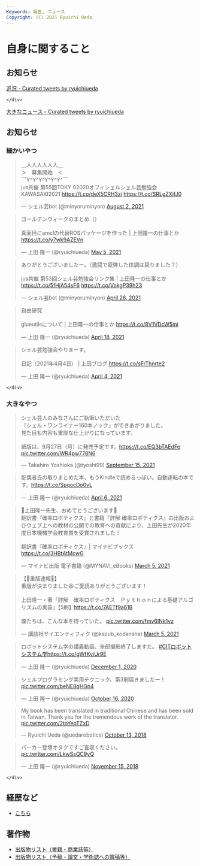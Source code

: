 ```yaml
---
Keywords: 報告, ニュース
Copyright: (C) 2021 Ryuichi Ueda
---
```


# 自身に関すること

## お知らせ

<div class="row">
    <div class="col-md-6">

<a class="twitter-timeline" href="https://twitter.com/ryuichiueda/timelines/1558672669226110976?ref_src=twsrc%5Etfw">近況 - Curated tweets by ryuichiueda</a> <script async src="https://platform.twitter.com/widgets.js" charset="utf-8"></script>

    </div>
<div class="col-md-6">
    <a class="twitter-timeline" href="https://twitter.com/ryuichiueda/timelines/1558674800767221761?ref_src=twsrc%5Etfw">大きなニュース - Curated tweets by ryuichiueda</a> <script async src="https://platform.twitter.com/widgets.js" charset="utf-8"></script>
    </div>
    </div>

## お知らせ

<div class="row">
    <div class="col-md-6">

<h3>細かいやつ</h3>

<blockquote class="twitter-tweet" data-partner="tweetdeck"><p lang="ja" dir="ltr">＿人人人人人人＿<br>＞　募集開始　＜<br>￣Y^Y^Y^Y^Y^Y^￣<br>jus共催 第55回TOKY 02020オフィシェルシェル芸勉強会KAWASAKI2021 <a href="https://t.co/deX5CRH3zi">https://t.co/deX5CRH3zi</a> <a href="https://t.co/SRLgZXjfJ0">https://t.co/SRLgZXjfJ0</a></p>&mdash; シェル芸bot (@minyoruminyon) <a href="https://twitter.com/minyoruminyon/status/1422326430680051776?ref_src=twsrc%5Etfw">August 2, 2021</a></blockquote>


<blockquote class="twitter-tweet" data-partner="tweetdeck"><p lang="ja" dir="ltr">ゴールデンウィークのまとめ（）<br><br>真面目にamclの代替ROSパッケージを作った | 上田隆一の仕事とか <a href="https://t.co/y7wk9AZEVn">https://t.co/y7wk9AZEVn</a></p>&mdash; 上田 隆一 (@ryuichiueda) <a href="https://twitter.com/ryuichiueda/status/1389752701945217024?ref_src=twsrc%5Etfw">May 5, 2021</a></blockquote>
<script async src="https://platform.twitter.com/widgets.js" charset="utf-8"></script>


<blockquote class="twitter-tweet" data-partner="tweetdeck"><p lang="ja" dir="ltr">ありがとうございましたー。（激闘で疲弊した体調は戻りました？）<br><br>jus共催 第53回シェル芸勉強会リンク集 | 上田隆一の仕事とか <a href="https://t.co/5fHjA54sF6">https://t.co/5fHjA54sF6</a> <a href="https://t.co/VokgP39h23">https://t.co/VokgP39h23</a></p>&mdash; シェル芸bot (@minyoruminyon) <a href="https://twitter.com/minyoruminyon/status/1386473859604357120?ref_src=twsrc%5Etfw">April 26, 2021</a></blockquote>

<blockquote class="twitter-tweet"><p lang="ja" dir="ltr">自由研究<br><br>glueutilsについて | 上田隆一の仕事とか <a href="https://t.co/8V1VDcW5mi">https://t.co/8V1VDcW5mi</a></p>&mdash; 上田 隆一 (@ryuichiueda) <a href="https://twitter.com/ryuichiueda/status/1383661938920497156?ref_src=twsrc%5Etfw">April 18, 2021</a></blockquote> <script async src="https://platform.twitter.com/widgets.js" charset="utf-8"></script>

<blockquote class="twitter-tweet"><p lang="ja" dir="ltr">シェル芸勉強会やりまーす。<br><br>日記（2021年4月4日） | 上田ブログ <a href="https://t.co/sFrThnrte2">https://t.co/sFrThnrte2</a></p>&mdash; 上田 隆一 (@ryuichiueda) <a href="https://twitter.com/ryuichiueda/status/1378597457743900673?ref_src=twsrc%5Etfw">April 4, 2021</a></blockquote> <script async src="https://platform.twitter.com/widgets.js" charset="utf-8"></script>

    </div>
<div class="col-md-6">


<h3>大きなやつ</h3>

<blockquote class="twitter-tweet" data-partner="tweetdeck"><p lang="ja" dir="ltr">シェル芸人のみなさんにご執筆いただいた<br>『シェル・ワンライナー160本ノック』ができあがりました。<br>見た目も内容も重厚な仕上がりになっています。<br><br>紙版は、9月27日（月）に発売予定です。<a href="https://t.co/EQ3bTAEdFe">https://t.co/EQ3bTAEdFe</a> <a href="https://t.co/WR4pw778N6">pic.twitter.com/WR4pw778N6</a></p>&mdash; Takahiro Yoshioka (@tyoshi99) <a href="https://twitter.com/tyoshi99/status/1437974004799664134?ref_src=twsrc%5Etfw">September 15, 2021</a></blockquote>
<script async src="https://platform.twitter.com/widgets.js" charset="utf-8"></script>


<blockquote class="twitter-tweet"><p lang="ja" dir="ltr">配偶者氏の取りまとめた本、もうKindleで読めるっぽい。自動運転の本です。<a href="https://t.co/SpqocDo0vL">https://t.co/SpqocDo0vL</a></p>&mdash; 上田 隆一 (@ryuichiueda) <a href="https://twitter.com/ryuichiueda/status/1379405324537462784?ref_src=twsrc%5Etfw">April 6, 2021</a></blockquote> <script async src="https://platform.twitter.com/widgets.js" charset="utf-8"></script>

<blockquote class="twitter-tweet" data-partner="tweetdeck"><p lang="ja" dir="ltr">🎊上田隆一先生、おめでとうございます🎊<br>翻訳書『確率ロボティクス』と書籍『詳解 確率ロボティクス』の出版およびウェブ上への教材の公開での教育への貢献により、上田先生が2020年度日本機械学会教育賞を受賞されました！<br><br>翻訳書『確率ロボティクス』| マイナビブックス<a href="https://t.co/3HBtAtMcwG">https://t.co/3HBtAtMcwG</a></p>&mdash; マイナビ出版 電子書籍 (@MYNAVI_eBooks) <a href="https://twitter.com/MYNAVI_eBooks/status/1367671620714700801?ref_src=twsrc%5Etfw">March 5, 2021</a></blockquote>
<script async src="https://platform.twitter.com/widgets.js" charset="utf-8"></script>


<blockquote class="twitter-tweet" data-partner="tweetdeck"><p lang="ja" dir="ltr">【🎉重版速報🎉】<br>重版が決まりました😆ご愛読ありがとうございます！<br><br>上田隆一・著『詳解　確率ロボティクス　Ｐｙｔｈｏｎによる基礎アルゴリズムの実装』【5刷】<a href="https://t.co/7AETf9a61B">https://t.co/7AETf9a61B</a><br><br>僕たちは、こんな本を待っていた。 <a href="https://t.co/fmv6INk1vz">pic.twitter.com/fmv6INk1vz</a></p>&mdash; 講談社サイエンティフィク (@kspub_kodansha) <a href="https://twitter.com/kspub_kodansha/status/1367641013259440128?ref_src=twsrc%5Etfw">March 5, 2021</a></blockquote>
<script async src="https://platform.twitter.com/widgets.js" charset="utf-8"></script>


<blockquote class="twitter-tweet" data-partner="tweetdeck"><p lang="ja" dir="ltr">ロボットシステム学の講義動画、全部撮影終了しますた。 <a href="https://twitter.com/hashtag/CIT%E3%83%AD%E3%83%9C%E3%83%83%E3%83%88%E3%82%B7%E3%82%B9%E3%83%86%E3%83%A0%E5%AD%A6?src=hash&amp;ref_src=twsrc%5Etfw">#CITロボットシステム学</a><a href="https://t.co/gWfKyiUr9E">https://t.co/gWfKyiUr9E</a></p>&mdash; 上田 隆一 (@ryuichiueda) <a href="https://twitter.com/ryuichiueda/status/1333727629615087618?ref_src=twsrc%5Etfw">December 1, 2020</a></blockquote>
<script async src="https://platform.twitter.com/widgets.js" charset="utf-8"></script>

<blockquote class="twitter-tweet" data-partner="tweetdeck"><p lang="ja" dir="ltr">シェルプログラミング実用テクニック、第3刷届きましたー！ <a href="https://t.co/beNE8qHGn4">pic.twitter.com/beNE8qHGn4</a></p>&mdash; 上田 隆一 (@ryuichiueda) <a href="https://twitter.com/ryuichiueda/status/1316915244141322242?ref_src=twsrc%5Etfw">October 16, 2020</a></blockquote>
<script async src="https://platform.twitter.com/widgets.js" charset="utf-8"></script>

<blockquote class="twitter-tweet" data-partner="tweetdeck"><p lang="en" dir="ltr">My book has been translated in traditional Chinese and has been sold in Taiwan. Thank you for the tremendous work of the translator. <a href="https://t.co/2toYeoTZxD">pic.twitter.com/2toYeoTZxD</a></p>&mdash; Ryuichi Ueda (@uedarobotics) <a href="https://twitter.com/uedarobotics/status/1050933636898254850?ref_src=twsrc%5Etfw">October 13, 2018</a></blockquote>
<script async src="https://platform.twitter.com/widgets.js" charset="utf-8"></script>

<blockquote class="twitter-tweet" data-partner="tweetdeck"><p lang="ja" dir="ltr">パーカー登壇オタクですご査収ください。 <a href="https://t.co/LkwSsQC9yQ">pic.twitter.com/LkwSsQC9yQ</a></p>&mdash; 上田 隆一 (@ryuichiueda) <a href="https://twitter.com/ryuichiueda/status/1063029083607490561?ref_src=twsrc%5Etfw">November 15, 2018</a></blockquote>
<script async src="https://platform.twitter.com/widgets.js" charset="utf-8"></script>

    </div>
</div>


## 経歴など

* [こちら](/?page=bio)


## 著作物

* [出版物リスト（書籍・商業誌等）](/?page=06030)
* [出版物リスト（予稿・論文・学術誌への寄稿等）](/?page=06033)
